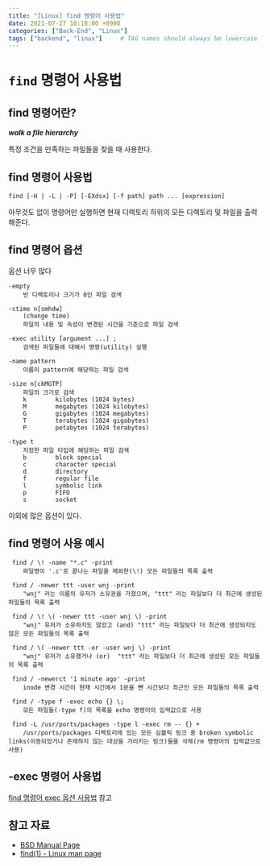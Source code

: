 ```yaml
---
title: "[Linux] find 명령어 사용법"
date: 2021-07-27 10:18:00 +0900
categories: ["Back-End", "Linux"]
tags: ["backend", "linux"]     # TAG names should always be lowercase
---
```


# `find` 명령어 사용법

## find 명령어란?

_**walk a file hierarchy**_

특정 조건을 만족하는 파일들을 찾을 때 사용한다.

## find 명령어 사용법

    find [-H | -L | -P] [-EXdsx] [-f path] path ... [expression]

아무것도 없이 명령어만 실행하면 현재 디렉토리 하위의 모든 디렉토리 및 파일을 출력해준다.

## find 명령어 옵션

옵션 너무 많다

	-empty
        빈 디렉토리나 크기가 0인 파일 검색

    -ctime n[smhdw]
        (change time)
        파일의 내용 및 속성이 변경된 시간을 기준으로 파일 검색

    -exec utility [argument ...] ;
        검색된 파일들에 대해서 명령(utility) 실행
		 
    -name pattern
        이름이 pattern에 해당하는 파일 검색

    -size n[ckMGTP]
        파일의 크기로 검색
        k	     kilobytes (1024 bytes)
        M	     megabytes (1024 kilobytes)
        G	     gigabytes (1024 megabytes)
        T	     terabytes (1024 gigabytes)
        P	     petabytes (1024 terabytes)

    -type t
        지정한 파일 타입에 해당하는 파일 검색
        b	     block special
        c	     character special
        d	     directory
        f	     regular file
        l	     symbolic link
        p	     FIFO
        s	     socket

이외에 많은 옵션이 있다.


## find 명령어 사용 예시

     find / \! -name "*.c" -print
        파일명이 '.c'로 끝나는 파일을 제외한(\!) 모든 파일들의 목록 출력

     find / -newer ttt -user wnj -print
        "wnj" 라는 이름의 유저가 소유권을 가졌으며, "ttt" 라는 파일보다 더 최근에 생성된 파일들의 목록 출력 

     find / \! \( -newer ttt -user wnj \) -print
        "wnj" 유저가 소유하지도 않았고 (and) "ttt" 라는 파일보다 더 최근에 생성되지도 않은 모든 파일들의 목록 출력

     find / \( -newer ttt -or -user wnj	\) -print
        "wnj" 유저가 소유했거나 (or)  "ttt" 라는 파일보다 더 최근에 생성된 모든 파일들의 목록 출력

     find / -newerct '1	minute ago' -print
        inode 변경 시간이 현재 시간에서 1분을 뺀 시간보다 최근인 모든 파일들의 목록 출력 

     find / -type f -exec echo {} \;
        모든 파일들(-type f)의 목록을 echo 명령어의 입력값으로 사용

     find -L /usr/ports/packages -type l -exec rm -- {}	+
        /usr/ports/packages 디렉토리에 있는 모든 심볼릭 링크 중 broken symbolic links(이동되었거나 존재하지 않는 대상을 가리키는 링크)들을 삭제(rm 명령어의 입력값으로 사용)

## -exec 명령어 사용법

[find 명령어 exec 옵션 사용법](https://github.com/lyw1217/TIL/blob/main/Linux/find_%EB%AA%85%EB%A0%B9%EC%96%B4_exec_%EC%98%B5%EC%85%98_%EC%82%AC%EC%9A%A9%EB%B2%95(%ED%8A%B9%EC%A0%95_%ED%8C%8C%EC%9D%BC_%EB%AC%B8%EC%9E%90%EC%97%B4_%EC%B9%98%ED%99%98).md) 참고

## 참고 자료
- [BSD Manual Page](https://www.freebsd.org/cgi/man.cgi?find(1))
- [find(1) - Linux man page](https://linux.die.net/man/1/find)